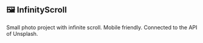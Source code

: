 ## :framed_picture: InfinityScroll
Small photo project with infinite scroll. Mobile friendly. Connected to the API of Unsplash.  
